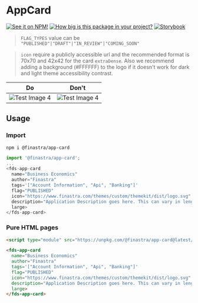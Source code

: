 # AppCard

[![See it on NPM!](https://img.shields.io/npm/v/@finastra/app-card?style=for-the-badge)](https://www.npmjs.com/package/@finastra/app-card)
[![How big is this package in your project?](https://img.shields.io/bundlephobia/minzip/@finastra/app-card?style=for-the-badge)](https://bundlephobia.com/result?p=@finastra/app-card')
[![Storybook](https://shields.io/badge/-Play%20with%20this%20web%20component-2a0481?logo=storybook&style=for-the-badge)](https://finastra.github.io/finastra-design-system/?path=/story/components-app-card--default)


> `FLAG_TYPES` value can be `"PUBLISHED"|"DRAFT"|"IN_REVIEW"|"COMING_SOON"`

> `icon` require a publicly accessible url and the recommended format is 70x70 and 42x42 for the card `extraDense`. Also we recommend adding a background (#FFFFFF) to the logo if it doesn't work for dark and light theme accessibility contrast.

| Do                                               | Don't                                            |
| ------------------------------------------------ | ------------------------------------------------ |
| ![Test Image 4](https://i.imgur.com/AFDwskP.png) | ![Test Image 4](https://i.imgur.com/TGHSH9D.png) |


## Usage

### Import

```
npm i @finastra/app-card
```

```ts
import '@finastra/app-card';
...
<fds-app-card
  name="Business Economics"
  author="Finastra"
  tags='["Account Information", "Api", "Banking"]'
  flag="PUBLISHED"
  icon="https://www.finastra.com/themes/custom/themekit/dist/logo.svg"
  description="Application Description goes here. This can vary in length from short to pretty long, so you’ll want to watch that."
  large>
</fds-app-card>
```

### Pure HTML pages

```html
<script type="module" src="https://unpkg.com/@finastra/app-card@latest/dist/src/app-card.js?module"></script>

<fds-app-card
  name="Business Economics"
  author="Finastra"
  tags='["Account Information", "Api", "Banking"]'
  flag="PUBLISHED"
  icon="https://www.finastra.com/themes/custom/themekit/dist/logo.svg"
  description="Application Description goes here. This can vary in length from short to pretty long, so you’ll want to watch that."
  large>
</fds-app-card>
```
